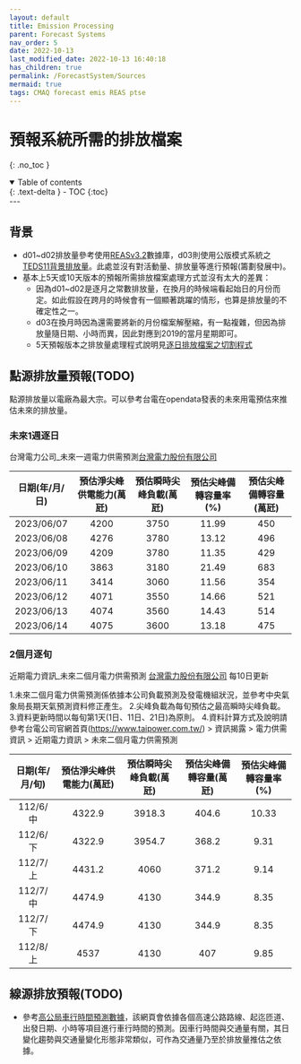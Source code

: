 ```yaml
---
layout: default
title: Emission Processing
parent: Forecast Systems
nav_order: 5
date: 2022-10-13
last_modified_date: 2022-10-13 16:40:18
has_children: true
permalink: /ForecastSystem/Sources
mermaid: true
tags: CMAQ forecast emis REAS ptse
---
```


# 預報系統所需的排放檔案
{: .no_toc }

<details open markdown="block">
  <summary>
    Table of contents
  </summary>
  {: .text-delta }
- TOC
{:toc}
</details>
---

## 背景

- d01~d02排放量參考使用[REASv3.2](https://sinotec2.github.io/Focus-on-Air-Quality/Global_Regional_Emission/REAS)數據庫，d03則使用公版模式系統之[TEDS11背景排放量](https://sinotec2.github.io/Focus-on-Air-Quality/GridModels/TWNEPA_RecommCMAQ/emis_sens/1emis_bg/)。此處並沒有對活動量、排放量等進行預報(籌劃發展中)。
- 基本上5天或10天版本的預報所需排放檔案處理方式並沒有太大的差異：
  - 因為d01~d02是逐月之常數排放量，在換月的時候端看起始日的月份而定。如此假設在跨月的時候會有一個顯著跳躍的情形，也算是排放量的不確定性之一。
  - d03在換月時因為還需要將新的月份檔案解壓縮，有一點複雜，但因為排放量隨日期、小時而異，因此對應到2019的當月星期即可。
  - 5天預報版本之排放量處理程式說明見[逐日排放檔案之切割程式](https://sinotec2.github.io/Focus-on-Air-Quality/ForecastSystem/5daysVersion/3.mk_em/)

## 點源排放量預報(TODO)  

點源排放量以電廠為最大宗。可以參考台電在opendata發表的未來用電預估來推估未來的排放量。

### 未來1週逐日

台灣電力公司_未來一週電力供需預測[台灣電力股份有限公司](https://data.gov.tw/dataset/33462)

日期(年/月/日)|預估淨尖峰供電能力(萬瓩)|預估瞬時尖峰負載(萬瓩)|預估尖峰備轉容量率(%)|預估尖峰備轉容量(萬瓩)
:-:|:-:|:-:|:-:|:-:
2023/06/07|4200|3750|11.99|450
2023/06/08|4276|3780|13.12|496
2023/06/09|4209|3780|11.35|429
2023/06/10|3863|3180|21.49|683
2023/06/11|3414|3060|11.56|354
2023/06/12|4071|3550|14.66|521
2023/06/13|4074|3560|14.43|514
2023/06/14|4075|3600|13.18|475

### 2個月逐旬

近期電力資訊_未來二個月電力供需預測 [台灣電力股份有限公司](https://data.gov.tw/dataset/103262)
每10日更新

1.未來二個月電力供需預測係依據本公司負載預測及發電機組狀況，並參考中央氣象局長期天氣預測資料修正產生。
2.尖峰負載為每旬預估之最高瞬時尖峰負載。
3.資料更新時間以每旬第1天(1日、11日、21日)為原則。
4.資料計算方式及說明請參考台電公司官網首頁(https://www.taipower.com.tw/) > 資訊揭露 > 電力供需資訊 > 近期電力資訊 > 未來二個月電力供需預測

日期(年/月/旬)|預估淨尖峰供電能力(萬瓩)|預估瞬時尖峰負載(萬瓩)|預估尖峰備轉容量(萬瓩)|預估尖峰備轉容量率(%)
:-:|:-:|:-:|:-:|:-:
112/6/中|4322.9|3918.3|404.6|10.33
112/6/下|4322.9|3954.7|368.2|9.31
112/7/上|4431.2|4060|371.2|9.14
112/7/中|4474.9|4130|344.9|8.35
112/7/下|4474.9|4130|344.9|8.35
112/8/上|4537|4130|407|9.85

## 線源排放預報(TODO)

- 參考[高公局車行時間預測數據](https://sinotec2.github.io/Focus-on-Air-Quality/utilities/Crawlers/tp_future)，該網頁會依據各個高速公路路線、起迄匝道、出發日期、小時等項目進行車行時間的預測。因車行時間與交通量有關，其日變化趨勢與交通量變化形態非常類似，可作為交通量乃至於排放量推估之依據。